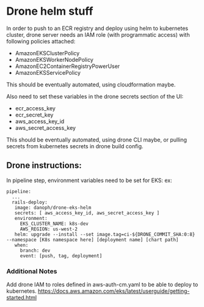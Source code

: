 # Drone helm stuff

In order to push to an ECR registry and deploy using helm to kubernetes
cluster, drone server needs an IAM role (with programmatic access) with following policies attached:

- AmazonEKSClusterPolicy
- AmazonEKSWorkerNodePolicy
- AmazonEC2ContainerRegistryPowerUser
- AmazonEKSServicePolicy

This should be eventually automated, using cloudformation maybe.

Also need to set these variables in the drone secrets section of the UI:

- ecr_access_key
- ecr_secret_key
- aws_access_key_id
- aws_secret_access_key

This should be eventually automated, using drone CLI maybe, or pulling
secrets from kubernetes secrets in drone build config.

## Drone instructions:

In pipeline step, environment variables need to be set for EKS:
ex:

```
pipeline:
  ...
  rails-deploy:
   image: danoph/drone-eks-helm
   secrets: [ aws_access_key_id, aws_secret_access_key ]
   environment:
     EKS_CLUSTER_NAME: k8s-dev
     AWS_REGION: us-west-2
   helm: upgrade --install --set image.tag=ci-${DRONE_COMMIT_SHA:0:8} --namespace [K8s namespace here] [deployment name] [chart path]
   when:
     branch: dev
     event: [push, tag, deployment]
```

### Additional Notes

Add drone IAM to roles defined in aws-auth-cm.yaml to be able to deploy to kubernetes.
https://docs.aws.amazon.com/eks/latest/userguide/getting-started.html
